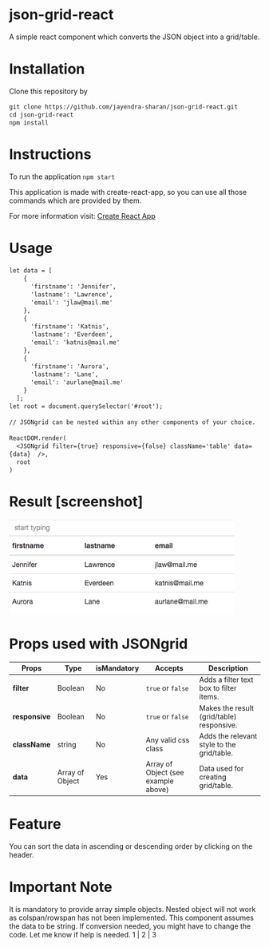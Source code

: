 # json-grid-react

A simple react component which converts the JSON object into a grid/table.

# Installation
Clone this repository by
```
git clone https://github.com/jayendra-sharan/json-grid-react.git
cd json-grid-react
npm install
```

# Instructions
To run the application ```npm start```

This application is made with create-react-app, so you can use all those commands
which are provided by them.

For more information visit:
[Create React App](https://github.com/facebookincubator/create-react-app)

# Usage
```
let data = [
    {
      'firstname': 'Jennifer',
      'lastname': 'Lawrence',
      'email': 'jlaw@mail.me'
    },
    {
      'firstname': 'Katnis',
      'lastname': 'Everdeen',
      'email': 'katnis@mail.me'
    },
    {
      'firstname': 'Aurora',
      'lastname': 'Lane',
      'email': 'aurlane@mail.me'
    }
  ];
let root = document.querySelector('#root');

// JSONgrid can be nested within any other components of your choice.

ReactDOM.render(
  <JSONgrid filter={true} responsive={false} className='table' data={data}  />,
  root
)
```

# Result [screenshot]
![alt text](./screenshot-json-grid-react.png "json-grid-react")


# Props used with JSONgrid

Props | Type | isMandatory | Accepts | Description
--- | --- | --- | --- | ---
**filter** | Boolean | No | `true` or `false` | Adds a filter text box to filter items.
**responsive** | Boolean | No | `true` or `false` | Makes the result (grid/table) responsive.
**className** | string | No |	Any valid css class |	Adds the relevant style to the grid/table.
**data** | Array of Object | Yes | Array of Object (see example above) | Data used for creating grid/table.

# Feature
You can sort the data in ascending or descending order by clicking on the header.

# Important Note
It is mandatory to provide array simple objects. Nested object will not work as colspan/rowspan has not been implemented. This component assumes the data to be string. If conversion needed, you might have to change the code. Let me know if help is needed.
1 | 2 | 3
